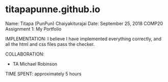# titapapunne.github.io
 
Name: Titapa (PunPun) Chaiyakiturajai
Date: September 25, 2018
COMP20 Assignment 1: My Portfolio


IMPLEMENTATION:
I believe I have implemented everything correctly, and all the html and css
files pass the checker.


COLLABORATION:
- TA Michael Robinson 


TIME SPENT: 
approximately 5 hours